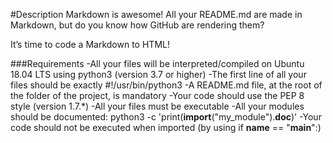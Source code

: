 #Description
Markdown is awesome! All your README.md are made in Markdown, but do you know how GitHub are rendering them?

It’s time to code a Markdown to HTML!

###Requirements
-All your files will be interpreted/compiled on Ubuntu 18.04 LTS using python3 (version 3.7 or higher)
-The first line of all your files should be exactly #!/usr/bin/python3
-A README.md file, at the root of the folder of the project, is mandatory
-Your code should use the PEP 8 style (version 1.7.*)
-All your files must be executable
-All your modules should be documented: python3 -c 'print(__import__("my_module").__doc__)'
-Your code should not be executed when imported (by using if __name__ == "__main__":)